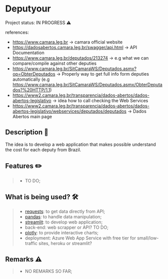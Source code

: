 # Deputyour
Project status: IN PROGRESS :warning:

references:
 - https://www.camara.leg.br -> camara official website
 - https://dadosabertos.camara.leg.br/swagger/api.html -> API Documentation
 - https://www.camara.leg.br/deputados/213274 -> e.g what we can compare/compile against other deputies
 - https://www.camara.leg.br/SitCamaraWS/Deputados.asmx?op=ObterDeputados -> Properly way to get full info form deputies automatically (e.g https://www.camara.leg.br/SitCamaraWS/Deputados.asmx/ObterDeputados?%20HTTP/1.1)
 - https://www2.camara.leg.br/transparencia/dados-abertos/dados-abertos-legislativo -> idea how to call checking the Web Services
 - https://www2.camara.leg.br/transparencia/dados-abertos/dados-abertos-legislativo/webservices/deputados/deputados -> Dados Abertos main page

## Description :pushpin:
The idea is to develop a web application that makes possible understand the cost for each deputy from Brazil.

## Features :pencil2:
> - TO DO;

## What is being used? :hammer_and_wrench:
> - [requests](https://docs.python-requests.org/en/master/): to get data directly from API;
> - [pandas](https://pandas.pydata.org/): to handle data manipulation;
> - [streamlit](https://streamlit.io/): to develop web application;
> - back-end: web scrapper or API? TO DO;
> - [plotly](https://plotly.com/): to provide interactive charts;
> - deployment: Azure Web App Service with free tier for small/low-traffic sites, heroku or streamlit?

## Remarks :warning:
> - NO REMARKS SO FAR;


